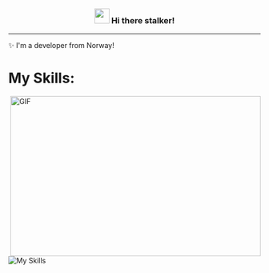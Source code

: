 <!-- Heading -->
<h3 align="center"><img src = "https://raw.githubusercontent.com/MartinHeinz/MartinHeinz/master/wave.gif" width = 30px> Hi there stalker!</h3>

<!-- Profile Views -->





 <!-- About section -->

---
✨ I'm a developer from Norway!

# My Skills:



<img align="right" alt="GIF" src="./code.gif" width="500" height="320" />



![My Skills](https://skillicons.dev/icons?i=ableton,css,cloudflare,discord,flask,github,html,ai,instagram,js,nextjs,npm,pr,py,react,tailwind,vercel,vscode,wordpress,windows,ubuntu,photoshop,figma,)




